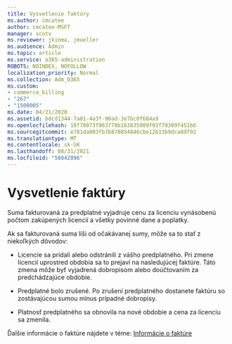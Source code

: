 ```yaml
---
title: Vysvetlenie faktúry
ms.author: cmcatee
author: cmcatee-MSFT
manager: scotv
ms.reviewer: jkinma, jmueller
ms.audience: Admin
ms.topic: article
ms.service: o365-administration
ROBOTS: NOINDEX, NOFOLLOW
localization_priority: Normal
ms.collection: Adm_O365
ms.custom:
- commerce_billing
- "267"
- "1500005"
ms.date: 04/21/2020
ms.assetid: bdcd1344-7a01-4a3f-90ad-3e7bc0f684a9
ms.openlocfilehash: 18f78073f963778b163835989f93f79309f451bb
ms.sourcegitcommit: e781da003fb7b878854846cbe12b13b9dca8df92
ms.translationtype: MT
ms.contentlocale: sk-SK
ms.lasthandoff: 08/31/2021
ms.locfileid: "58842096"
---
```

# <a name="help-understanding-your-bill"></a>Vysvetlenie faktúry

Suma fakturovaná za predplatné vyjadruje cenu za licenciu vynásobenú počtom zakúpených licencií a všetky povinné dane a poplatky.
  
Ak sa fakturovaná suma líši od očakávanej sumy, môže sa to stať z niekoľkých dôvodov:
  
- Licencie sa pridali alebo odstránili z vášho predplatného. Pri zmene licencií uprostred obdobia sa to prejaví na nasledujúcej faktúre. Táto zmena môže byť vyjadrená dobropisom alebo doúčtovaním za predchádzajúce obdobie.

- Predplatné bolo zrušené. Po zrušení predplatného dostanete faktúru so zostávajúcou sumou mínus prípadné dobropisy.

- Platnosť predplatného sa obnovila na nové obdobie a cena za licenciu sa zmenila.

Ďalšie informácie o faktúre nájdete v téme: [Informácie o faktúre](https://docs.microsoft.com/microsoft-365/commerce/billing-and-payments/understand-your-invoice2)